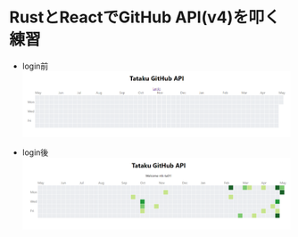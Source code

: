 # RustとReactでGitHub API(v4)を叩く練習

* login前
![screenshot](images/tataku-github-api-ss-0.png)

* login後
![screenshot](images/tataku-github-api-ss.png)
